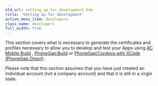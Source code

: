 ```yaml
---
old_url: setting_up_for_development.htm
title: "Setting up for development"
active_menu_item: developers
class_name: developers
full_width: true
---
```



This section covers what is necessary to generate the certificates and profiles necessary to allow you to develop and test your Apps using [AC Mobile Build](/developers/documentation/ac-mobile-build-phonegap/ac-mobile-build/) , [PhoneGap:Build](/developers/documentation/ac-mobile-build-phonegap/phonegapbuild/) or [PhoneGap/Cordova with XCode (PhoneGap Direct)](/developers/documentation/ac-mobile-build-phonegap/phonegap-direct) .

Please note that this section assumes that you have just created an individual account (not a company account) and that it is still in a virgin state.

